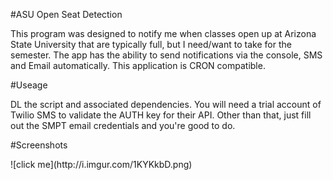 #ASU Open Seat Detection
<p>This program was designed to notify me when classes open up at Arizona State University that are typically full, but I need/want to take for the semester. The app has the ability to send notifications via the console, SMS and Email automatically. This application is CRON compatible.</p>

#Useage
<p>DL the script and associated dependencies. You will need a trial account of Twilio SMS to validate the AUTH key for their API. Other than that, just fill out the SMPT email credentials and you're good to do.

#Screenshots
<p>
![click me](http://i.imgur.com/1KYKkbD.png)
